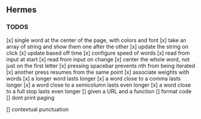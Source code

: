 ## Hermes

### TODOS

[x] single word at the center of the page, with colors and font
[x] take an array of string and show them one after the other
  [x] update the string on click
  [x] update based off time
[x] configure speed of words
[x] read from input at start
[x] read from input on change
[x] center the whole word, not just on the first letter
[x] pressing spacebar prevents nth from being iterated
[x] another press resumes from the same point
[x] associate weights with words
  [x] a longer word lasts longer
  [x] a word close to a comma lasts longer
  [x] a word close to a semicolumn lasts even longer
  [x] a word close to a full stop lasts even longer
[] given a URL and a function
  [] format code
  [] dont print paging
  
  

[] contextual punctuation
